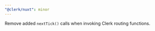 ```yaml
---
"@clerk/nuxt": minor
---
```


Remove added `nextTick()` calls when invoking Clerk routing functions.
